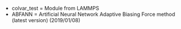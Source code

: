 * colvar_test = Module from LAMMPS
* ABFANN = Artificial Neural Network Adaptive Biasing Force method (latest version) (2019/01/08)
